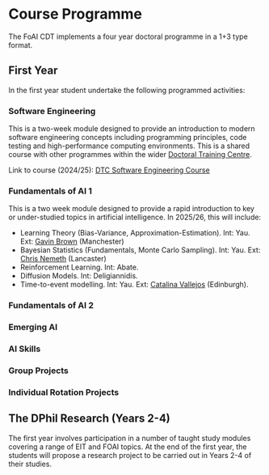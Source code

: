 # Course Programme

The FoAI CDT implements a four year doctoral programme in a 1+3 type format.

## First Year

In the first year student undertake the following programmed activities: 

### Software Engineering

This is a two-week module designed to provide an introduction to modern software engineering concepts including programming principles, code testing and high-performance computing environments. This is a shared course with other programmes within the wider [Doctoral Training Centre](https://www.dtc.ox.ac.uk/). 

Link to course (2024/25): [DTC Software Engineering Course](https://train.rse.ox.ac.uk/event/18)

### Fundamentals of AI 1

This is a two week module designed to provide a rapid introduction to key or under-studied topics in artificial intelligence. In 2025/26, this will include:

- Learning Theory (Bias-Variance, Approximation-Estimation). Int: Yau. Ext: [Gavin Brown](https://profgavinbrown.github.io/) (Manchester)
- Bayesian Statistics (Fundamentals, Monte Carlo Sampling). Int: Yau. Ext: [Chris Nemeth](https://www.lancaster.ac.uk/maths/people/christopher-nemeth) (Lancaster)
- Reinforcement Learning. Int: Abate.
- Diffusion Models. Int: Deligiannidis.
- Time-to-event modelling. Int: Yau. Ext: [Catalina Vallejos](https://institute-genetics-cancer.ed.ac.uk/research/research-groups-a-z/vallejos-group) (Edinburgh).

### Fundamentals of AI 2



### Emerging AI


### AI Skills

### Group Projects

### Individual Rotation Projects

## The DPhil Research (Years 2-4)

The first year involves participation in a number of taught study modules covering a range of EIT and FOAI topics. At the end of the first year, the students will propose a research project to be carried out in Years 2-4 of their studies.

